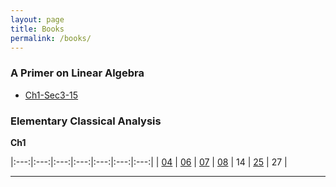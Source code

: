```yaml
---
layout: page
title: Books
permalink: /books/
---
```


### A Primer on Linear Algebra

+ [Ch1-Sec3-15][APoLA-01-03-15]

### Elementary Classical Analysis

**Ch1**

|:---:|:---:|:---:|:---:|:---:|:---:|:---:|
| [04][ECA-01-04] | [06][ECA-01-06] | [07][ECA-01-07] | [08][ECA-01-08] | 14 | [25][ECA-01-25] | 27 |

---
[APoLA-01-03-15]: /2018/08/19/linear_algebra-1.3.15.html
[ECA-01-04]: /2018/08/19/analysis-1.04.html
[ECA-01-06]: /2018/08/27/analysis-1.06.html
[ECA-01-07]: /2018/08/28/analysis-1.07.html
[ECA-01-08]: /2018/08/28/analysis-1.08.html
[ECA-01-25]: /2018/08/28/analysis-1.25.html